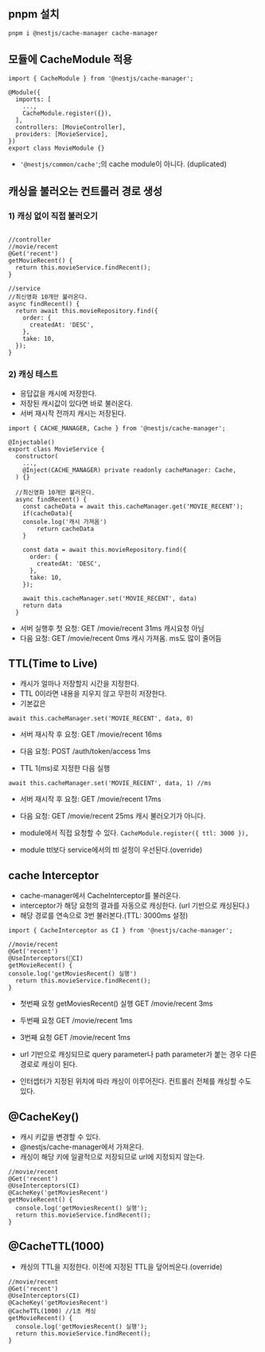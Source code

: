 ## pnpm 설치
`pnpm i @nestjs/cache-manager cache-manager`

## 모듈에 CacheModule 적용
```node
import { CacheModule } from '@nestjs/cache-manager';

@Module({  
  imports: [  
    ..., 
    CacheModule.register({}),  
  ],  
  controllers: [MovieController],  
  providers: [MovieService],  
})  
export class MovieModule {}
```
-  `'@nestjs/common/cache'`;의 cache module이 아니다. (duplicated)

## 캐싱을 불러오는 컨트롤러 경로 생성

### 1) 캐싱 없이 직접 불러오기
```node

//controller
//movie/recent  
@Get('recent')  
getMovieRecent() {  
  return this.movieService.findRecent();  
}

//service
//최신영화 10개만 불러온다.  
async findRecent() {  
  return await this.movieRepository.find({  
    order: {  
      createdAt: 'DESC',  
    },  
    take: 10,  
  });  
}
```

### 2) 캐싱 테스트
- 응답값을 캐시에 저장한다.
- 저장된 캐시값이 있다면 바로 불러온다.
- 서버 재시작 전까지 캐시는 저장된다.
```node
import { CACHE_MANAGER, Cache } from '@nestjs/cache-manager';  
  
@Injectable()  
export class MovieService {  
  constructor(  
	...,
    @Inject(CACHE_MANAGER) private readonly cacheManager: Cache,  
  ) {}  
  
  //최신영화 10개만 불러온다.  
  async findRecent() {  
    const cacheData = await this.cacheManager.get('MOVIE_RECENT');
    if(cacheData){
    console.log('캐시 가져옴')
	    return cacheData
    }
  
    const data = await this.movieRepository.find({  
      order: {  
        createdAt: 'DESC',  
      },  
      take: 10,  
    });  

	await this.cacheManager.set('MOVIE_RECENT', data)
	return data
  }
```

- 서버 실행후 첫 요청: GET /movie/recent 31ms 캐시요청 아님
- 다음 요청: GET /movie/recent 0ms 캐시 가져옴. ms도 많이 줄어듬

## TTL(Time to Live)
- 캐시가 얼마나 저장할지 시간을 지정한다.
- TTL 0이라면 내용을 지우지 않고 무한히 저장한다.
- 기본값은
```node
await this.cacheManager.set('MOVIE_RECENT', data, 0)
```

- 서버 재시작 후 요청: GET /movie/recent 16ms
- 다음 요청: POST /auth/token/access 1ms

- TTL 1(ms)로 지정한 다음 실행
```node
await this.cacheManager.set('MOVIE_RECENT', data, 1) //ms
```
- 서버 재시작 후 요청: GET /movie/recent 17ms
- 다음 요청: GET /movie/recent 25ms 캐시 불러오기가 아니다.

- module에서 직접 요청할 수 있다.
	`CacheModule.register({ ttl: 3000 }),`
- module ttl보다 service에서의 ttl 설정이 우선된다.(override)

## cache Interceptor
- cache-manager에서 CacheInterceptor를 불러온다.
- interceptor가 해당 요청의 결과를 자동으로 캐싱한다. (url 기반으로 캐싱된다.)
- 해당 경로를 연속으로 3번 불러본다.(TTL: 3000ms 설정)

```node
import { CacheInterceptor as CI } from '@nestjs/cache-manager';

//movie/recent  
@Get('recent')  
@UseInterceptors(CI)  
getMovieRecent() {  
console.log('getMoviesRecent() 실행')
  return this.movieService.findRecent();  
}
```
- 첫번째 요청
	getMoviesRecent() 실행 GET /movie/recent 3ms
- 두번째 요청
	GET /movie/recent 1ms
- 3번째 요청
	GET /movie/recent 1ms

- url 기반으로 캐싱되므로 query parameter나 path parameter가 붙는 경우 다른 경로로 캐싱이 된다.
- 인터셉터가 지정된 위치에 따라 캐싱이 이루어진다. 컨트롤러 전체를 캐싱할 수도 있다.

## @CacheKey()
- 캐시 키값을 변경할 수 있다.
- @nestjs/cache-manager에서 가져온다.
- 캐싱이 해당 키에 일괄적으로 저장되므로 url에 지정되지 않는다.

```node
//movie/recent  
@Get('recent')  
@UseInterceptors(CI)  
@CacheKey('getMoviesRecent')  
getMovieRecent() {  
  console.log('getMoviesRecent() 실행');  
  return this.movieService.findRecent();  
}
```

## @CacheTTL(1000)
- 캐싱의 TTL을 지정한다. 이전에 지정된 TTL을 덮어씌운다.(override)

```node
//movie/recent  
@Get('recent')  
@UseInterceptors(CI)  
@CacheKey('getMoviesRecent')  
@CacheTTL(1000) //1초 캐싱
getMovieRecent() {  
  console.log('getMoviesRecent() 실행');  
  return this.movieService.findRecent();  
}
```